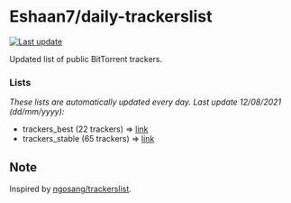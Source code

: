 
# Eshaan7/daily-trackerslist 

[![Last update](https://img.shields.io/badge/Last%20update-12/08/2021-blue.svg)](#)

Updated list of public BitTorrent trackers.

### Lists
*These lists are automatically updated every day. Last update 12/08/2021 (_dd/mm/yyyy_):*

* trackers_best (22 trackers) => [link](https://raw.githubusercontent.com/eshaan7/daily-trackerslist/master/trackers_best.txt)
* trackers_stable (65 trackers) => [link](https://raw.githubusercontent.com/eshaan7/daily-trackerslist/master/trackers_stable.txt)

## Note

Inspired by [ngosang/trackerslist](https://github.com/ngosang/trackerslist).
